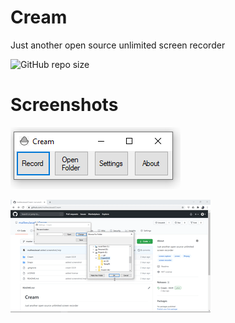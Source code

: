 # Cream
Just another open source unlimited screen recorder

![GitHub repo size](https://img.shields.io/github/repo-size/maifeeulasad/Cream?color=red&style=flat-square)

# Screenshots

![This is what Cream looks like](https://github.com/maifeeulasad/Cream/blob/master/Snaps/Cream.PNG)

![Is it smooth enough?](https://github.com/maifeeulasad/Cream/blob/master/Snaps/cream.gif)
